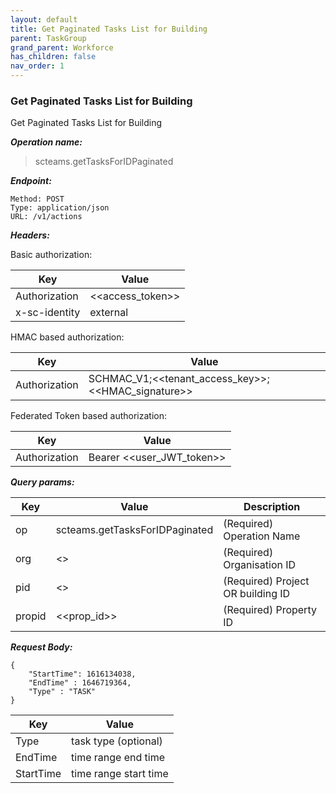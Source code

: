 ```yaml
---
layout: default
title: Get Paginated Tasks List for Building
parent: TaskGroup
grand_parent: Workforce
has_children: false
nav_order: 1
---
```



### Get Paginated Tasks List for Building

Get Paginated Tasks List for Building

***Operation name:***

> scteams.getTasksForIDPaginated

***Endpoint:***

```
Method: POST
Type: application/json
URL: /v1/actions
```

***Headers:***

Basic authorization:

|Key|Value|
|---|---|
|Authorization|<<access_token>>|
|x-sc-identity|external|

HMAC based authorization:

|Key|Value|
|---|---|
|Authorization|SCHMAC_V1;<<tenant_access_key>>;<<HMAC_signature>>|

Federated Token based authorization:

|Key|Value|
|---|---|
|Authorization|Bearer <<user_JWT_token>>|

***Query params:***

| Key | Value | Description |
| --- | ------|-------------|
| op | scteams.getTasksForIDPaginated | (Required) Operation Name |
| org | <<org>> | (Required) Organisation ID |
| pid | <<pid>> | (Required) Project OR building ID |
| propid | <<prop_id>> | (Required) Property ID |


***Request Body:***

```
{
    "StartTime": 1616134038,
    "EndTime" : 1646719364,
    "Type" : "TASK"
}
```

|Key|Value|
|---|---|
|Type|task type (optional)|
|EndTime|time range end time|
|StartTime|time range start time|